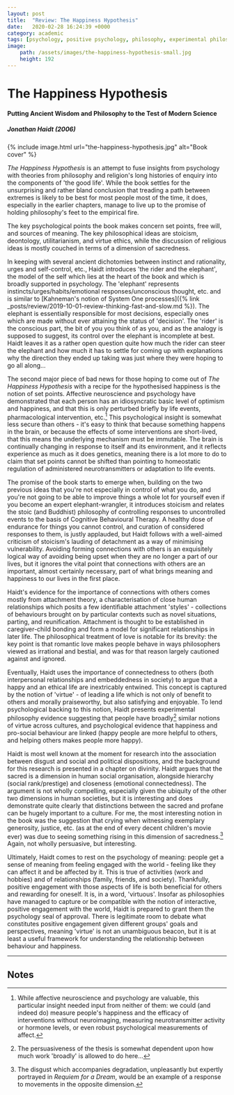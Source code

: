 ```yaml
---
layout: post
title:  "Review: The Happiness Hypothesis"
date:   2020-02-28 16:24:39 +0000
category: academic
tags: [psychology, positive psychology, philosophy, experimental philosophy, philosophy of mind, religion]
image: 
    path: /assets/images/the-happiness-hypothesis-small.jpg
    height: 192
---
```


# The Happiness Hypothesis
#### Putting Ancient Wisdom and Philosophy to the Test of Modern Science
##### Jonathan Haidt (2006)

{% include image.html url="the-happiness-hypothesis.jpg" alt="Book cover" %}

_The Happiness Hypothesis_ is an attempt to fuse insights from psychology with theories from philosophy and religion's long histories of enquiry into the components of 'the good life'. While the book settles for the unsurprising and rather bland conclusion that treading a path between extremes is likely to be best for most people most of the time, it does, especially in the earlier chapters, manage to live up to the promise of holding philosophy's feet to the empirical fire. 

The key psychological points the book makes concern set points, free will, and sources of meaning. The key philosophical ideas are stoicism, deontology, utilitarianism, and virtue ethics, while the discussion of religious ideas is mostly couched in terms of a dimension of sacredness. 

In keeping with several ancient dichotomies between instinct and rationality, urges and self-control, etc., Haidt introduces 'the rider and the elephant', the model of the self which lies at the heart of the book and which is broadly supported in psychology. The 'elephant' represents instincts/urges/habits/emotional responses/unconscious thought, etc. and is similar to [Kahneman's notion of System One processes]({% link _posts/review/2019-10-01-review-thinking-fast-and-slow.md %}). The elephant is essentially responsible for most decisions, especially ones which are made without ever attaining the status of 'decision'. The 'rider' is the conscious part, the bit of you you think of as you, and as the analogy is supposed to suggest, its control over the elephant is incomplete at best. Haidt leaves it as a rather open question quite how much the rider can steer the elephant and how much it has to settle for coming up with explanations why the direction they ended up taking was just where they were hoping to go all along...

The second major piece of bad news for those hoping to come out of _The Happiness Hypothesis_ with a recipe for the hypothesised happiness is the notion of set points. Affective neuroscience and psychology have demonstrated that each person has an idiosyncratic basic level of optimism and happiness, and that this is only perturbed briefly by life events, pharmacological intervention, etc.[^1] This psychological insight is somewhat less secure than others - it's easy to think that because something happens in the brain, or because the effects of some interventions are short-lived, that this means the underlying mechanism must be immutable. The brain is continually changing in response to itself and its environment, and it reflects experience as much as it does genetics, meaning there is a lot more to do to claim that set points cannot be shifted than pointing to homeostatic regulation of administered neurotransmitters or adaptation to life events.

The promise of the book starts to emerge when, building on the two previous ideas that you're not especially in control of what you do, and you're not going to be able to improve things a whole lot for yourself even if you become an expert elephant-wrangler, it introduces stoicism and relates the stoic (and Buddhist) philosophy of controlling responses to uncontrolled events to the basis of Cognitive Behavioural Therapy. A healthy dose of endurance for things you cannot control, and curation of considered responses to them, is justly applauded, but Haidt follows with a well-aimed criticism of stoicism's lauding of detachment as a way of minimising vulnerability. Avoiding forming connections with others is an exquisitely logical way of avoiding being upset when they are no longer a part of our lives, but it ignores the vital point that connections with others are an important, almost certainly necessary, part of what brings meaning and happiness to our lives in the first place. 

Haidt's evidence for the importance of connections with others comes mostly from attachment theory, a characterisation of close human relationships which posits a few identifiable attachment 'styles' - collections of behaviours brought on by particular contexts such as novel situations, parting, and reunification. Attachment is thought to be established in caregiver-child bonding and form a model for significant relationships in later life. The philosophical treatment of love is notable for its brevity: the key point is that romantic love makes people behave in ways philosophers viewed as irrational and bestial, and was for that reason largely cautioned against and ignored. 

Eventually, Haidt uses the importance of connectedness to others (both interpersonal relationships and embeddedness in society) to argue that a happy and an ethical life are inextricably entwined. This concept is captured by the notion of 'virtue' - of leading a life which is not only of benefit to others and morally praiseworthy, but also satisfying and enjoyable. To lend psychological backing to this notion, Haidt presents experimental philosophy evidence suggesting that people have broadly[^2] similar notions of virtue across cultures, and psychological evidence that happiness and pro-social behaviour are linked (happy people are more helpful to others, and helping others makes people more happy). 

Haidt is most well known at the moment for research into the association between disgust and social and political dispositions, and the background for this research is presented in a chapter on divinity. Haidt argues that the sacred is a dimension in human social organisation, alongside hierarchy (social rank/prestige) and closeness (emotional connectedness). The argument is not wholly compelling, especially given the ubiquity of the other two dimensions in human societies, but it is interesting and does demonstrate quite clearly that distinctions between the sacred and profane can be hugely important to a culture. For me, the most interesting notion in the book was the suggestion that crying when witnessing exemplary generosity, justice, etc. (as at the end of every decent children's movie ever) was due to seeing something rising in this dimension of sacredness.[^3] Again, not wholly persuasive, but interesting.

Ultimately, Haidt comes to rest on the psychology of meaning: people get a sense of meaning from feeling engaged with the world - feeling like they can affect it and be affected by it. This is true of activities (work and hobbies) and of relationships (family, friends, and society). Thankfully, positive engagement with those aspects of life is both beneficial for others and rewarding for oneself. It is, in a word, 'virtuous'. Insofar as philosophies have managed to capture or be compatible with the notion of interactive, positive engagement with the world, Haidt is prepared to grant them the psychology seal of approval. There is legitimate room to debate what constitutes positive engagement given different groups' goals and perspectives, meaning 'virtue' is not an unambiguous beacon, but it is at least a useful framework for understanding the relationship between behaviour and happiness.

---
## Notes

[^1]: While affective neuroscience and psychology are valuable, this particular insight needed input from neither of them: we could (and indeed do) measure people's happiness and the efficacy of interventions without neuroimaging, measuring neurotransmitter activity or hormone levels, or even robust psychological measurements of affect. 

[^2]: The persuasiveness of the thesis is somewhat dependent upon how much work 'broadly' is allowed to do here...

[^3]: The disgust which accompanies degradation, unpleasantly but expertly portrayed in _Requiem for a Dream_, would be an example of a response to movements in the opposite dimension.
